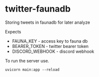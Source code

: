 # twitter-faunadb
Storing tweets in faunadb for later analyze


Expects 

* FAUNA_KEY - access key to fauna db
* BEARER_TOKEN - twitter bearer token
* DISCORD_WEBHOOK - discord webhook

To run the server use.

```
uvicorn main:app --reload
```